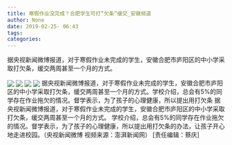 ```yaml
---
title: 寒假作业没完成？合肥学生可打“欠条”缓交_安徽频道
author: None
date: 2019-02-25- 06:43
tags: 
categories: 
---
```

据央视新闻微博报道，对于寒假作业未完成的学生，安徽合肥市庐阳区的中小学采取打欠条，缓交两周甚至一个月的方式。
<!-- more -->
                
<img align="center" border="0" src="http://p1.ifengimg.com/a/2019_09/b7f33db873cf6ac_size62_w889_h236.png" />
                
<img align="center" border="0" src="http://p2.ifengimg.com/a/2019_09/75f9212dec288a4_size341_w563_h373.png" />
            
<img align="center" border="0" src="http://p1.ifengimg.com/a/2019_09/7140e3d26ab9807_size482_w557_h371.png" />
<img align="center" border="0" src="http://p2.ifengimg.com/a/2016/0810/204c433878d5cf9size1_w16_h16.png" />
据央视新闻微博报道，对于寒假作业未完成的学生，安徽合肥市庐阳区的中小学采取打欠条，缓交两周甚至一个月的方式。学校介绍，总会有5%的同学存在作业拖欠的情况。督学表示，为了孩子的心理健康，所以提出用打欠条
据央视新闻微博报道，对于寒假作业未完成的学生，安徽合肥市庐阳区的中小学采取打欠条，缓交两周甚至一个月的方式。
学校介绍，总会有5%的同学存在作业拖欠的情况。督学表示，为了孩子的心理健康，所以提出用打欠条的办法，让孩子开心地走进校园。（央视新闻微博 视频来源：澎湃新闻网）
[责任编辑：蔡庆]
            
